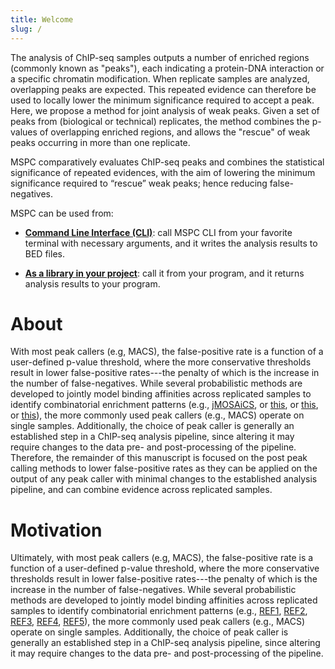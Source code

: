 ```yaml
---
title: Welcome
slug: /
---
```


The analysis of ChIP-seq samples outputs a number 
of enriched regions (commonly known as "peaks"), 
each indicating a protein-DNA interaction or a 
specific chromatin modification. When replicate 
samples are analyzed, overlapping peaks are expected. 
This repeated evidence can therefore be used to 
locally lower the minimum significance required to 
accept a peak. Here, we propose a method for joint 
analysis of weak peaks. Given a set of peaks from 
(biological or technical) replicates, the method 
combines the p-values of overlapping enriched regions, 
and allows the "rescue" of weak peaks occurring in 
more than one replicate.

MSPC comparatively evaluates ChIP-seq peaks and 
combines the statistical significance of 
repeated evidences, with the aim of lowering the
minimum significance required to “rescue” 
weak peaks; hence reducing false-negatives. 


MSPC can be used from: 

- [**Command Line Interface (CLI)**](cli/about.md): call MSPC CLI from your favorite terminal with necessary 
arguments, and it writes the analysis results to BED files.

- [**As a library in your project**](library/about.md): call it from your program, and it returns analysis 
results to your program.


# About
With most peak callers (e.g, MACS), the false-positive 
rate is a function of a user-defined p-value threshold, 
where the more conservative thresholds result in lower 
false-positive rates---the penalty of which is the 
increase in the number of false-negatives. While several 
probabilistic methods are developed to jointly model 
binding affinities across replicated samples to identify 
combinatorial enrichment patterns (e.g., 
[jMOSAiCS](https://genomebiology.biomedcentral.com/articles/10.1186/gb-2013-14-4-r38),
or [this](https://academic.oup.com/biostatistics/article/15/2/296/226404),
or [this](https://link.springer.com/chapter/10.1007/978-3-319-05269-4_14),
or [this](https://www.frontiersin.org/articles/10.3389/fgene.2018.00731/full)),
the more commonly used peak callers (e.g., MACS) operate 
on single samples. Additionally, the choice of peak 
caller is generally an established step in a ChIP-seq 
analysis pipeline, since altering it may require changes 
to the data pre- and post-processing of the pipeline. 
Therefore, the remainder of this manuscript is focused 
on the post peak calling methods to lower false-positive 
rates as they can be applied on the output of any peak 
caller with minimal changes to the established analysis 
pipeline, and can combine evidence across replicated samples.


# Motivation
Ultimately, with most peak callers (e.g, MACS), the false-positive 
rate is a function of a user-defined p-value threshold, where the more 
conservative thresholds result in lower false-positive rates---the penalty 
of which is the increase in the number of false-negatives. While several 
probabilistic methods are developed to jointly model binding affinities 
across replicated samples to identify combinatorial enrichment patterns 
(e.g., 
[REF1](https://genomebiology.biomedcentral.com/articles/10.1186/gb-2013-14-4-r38), 
[REF2](https://academic.oup.com/biostatistics/article/15/2/296/226404), 
[REF3](https://link.springer.com/chapter/10.1007/978-3-319-05269-4_14), 
[REF4](https://academic.oup.com/bioinformatics/article/31/1/17/2366199), 
[REF5](https://www.frontiersin.org/articles/10.3389/fgene.2018.00731/full)), 
the more commonly used peak callers 
(e.g., MACS) operate on single samples. Additionally, the choice of peak 
caller is generally an established step in a ChIP-seq analysis pipeline, 
since altering it may require changes to the data pre- and post-processing 
of the pipeline.
